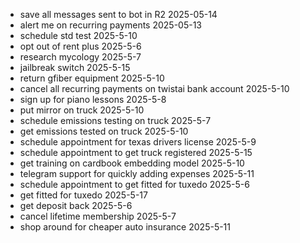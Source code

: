 - save all messages sent to bot in R2 2025-05-14
- alert me on recurring payments 2025-05-13
- schedule std test 2025-5-10
- opt out of rent plus 2025-5-6
- research mycology 2025-5-7
- jailbreak switch 2025-5-15
- return gfiber equipment 2025-5-10
- cancel all recurring payments on twistai bank account 2025-5-10
- sign up for piano lessons 2025-5-8
- put mirror on truck 2025-5-10
- schedule emissions testing on truck 2025-5-7 
- get emissions tested on truck 2025-5-10 
- schedule appointment for texas drivers license 2025-5-9 
- schedule appointment to get truck registered 2025-5-15
- get training on cardbook embedding model 2025-5-10
- telegram support for quickly adding expenses 2025-5-11
- schedule appointment to get fitted for tuxedo 2025-5-6
- get fitted for tuxedo 2025-5-17
- get deposit back 2025-5-6
- cancel lifetime membership 2025-5-7
- shop around for cheaper auto insurance 2025-5-11
